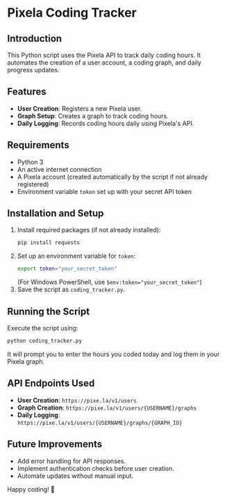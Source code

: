# Pixela Coding Tracker

## Introduction
This Python script uses the Pixela API to track daily coding hours. It automates the creation of a user account, a coding graph, and daily progress updates.

## Features
- **User Creation**: Registers a new Pixela user.
- **Graph Setup**: Creates a graph to track coding hours.
- **Daily Logging**: Records coding hours daily using Pixela's API.

## Requirements
- Python 3
- An active internet connection
- A Pixela account (created automatically by the script if not already registered)
- Environment variable `token` set up with your secret API token

## Installation and Setup
1. Install required packages (if not already installed):
   ```sh
   pip install requests
   ```
2. Set up an environment variable for `token`:
   ```sh
   export token="your_secret_token"
   ```
   (For Windows PowerShell, use `$env:token="your_secret_token"`)
3. Save the script as `coding_tracker.py`.

## Running the Script
Execute the script using:
```sh
python coding_tracker.py
```
It will prompt you to enter the hours you coded today and log them in your Pixela graph.

## API Endpoints Used
- **User Creation**: `https://pixe.la/v1/users`
- **Graph Creation**: `https://pixe.la/v1/users/{USERNAME}/graphs`
- **Daily Logging**: `https://pixe.la/v1/users/{USERNAME}/graphs/{GRAPH_ID}`

## Future Improvements
- Add error handling for API responses.
- Implement authentication checks before user creation.
- Automate updates without manual input.

Happy coding! 🚀

